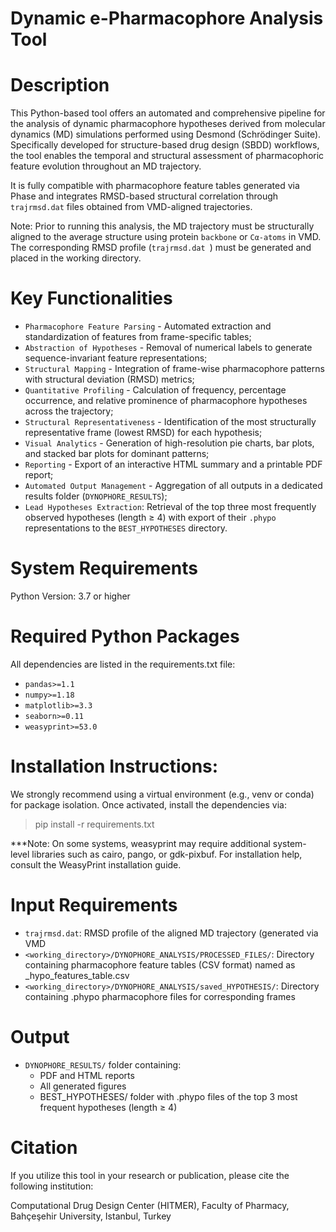 # Dynamic e-Pharmacophore Analysis Tool

# Description
This Python-based tool offers an automated and comprehensive pipeline for the analysis of dynamic pharmacophore hypotheses derived from molecular dynamics (MD) simulations performed using Desmond (Schrödinger Suite). Specifically developed for structure-based drug design (SBDD) workflows, the tool enables the temporal and structural assessment of pharmacophoric feature evolution throughout an MD trajectory.

It is fully compatible with pharmacophore feature tables generated via Phase and integrates RMSD-based structural correlation through `trajrmsd.dat` files obtained from VMD-aligned trajectories.

Note: Prior to running this analysis, the MD trajectory must be structurally aligned to the average structure using protein  `backbone` or  `Cα-atoms` in VMD. The corresponding RMSD profile (`trajrmsd.dat `) must be generated and placed in the working directory.

# Key Functionalities
- `Pharmacophore Feature Parsing` - Automated extraction and standardization of features from frame-specific tables;
- `Abstraction of Hypotheses` - Removal of numerical labels to generate sequence-invariant feature representations;
- `Structural Mapping` - Integration of frame-wise pharmacophore patterns with structural deviation (RMSD) metrics;
- `Quantitative Profiling` - Calculation of frequency, percentage occurrence, and relative prominence of pharmacophore hypotheses across the trajectory;
- `Structural Representativeness` - Identification of the most structurally representative frame (lowest RMSD) for each hypothesis;
- `Visual Analytics` - Generation of high-resolution pie charts, bar plots, and stacked bar plots for dominant patterns;
- `Reporting` - Export of an interactive HTML summary and a printable PDF report;
- `Automated Output Management` - Aggregation of all outputs in a dedicated results folder (`DYNOPHORE_RESULTS`);
- `Lead Hypotheses Extraction`: Retrieval of the top three most frequently observed hypotheses (length ≥ 4) with export of their `.phypo` representations to the `BEST_HYPOTHESES` directory.

# System Requirements
Python Version:
3.7 or higher

# Required Python Packages
All dependencies are listed in the requirements.txt file:
- `pandas>=1.1` 
- `numpy>=1.18` 
- `matplotlib>=3.3`
- `seaborn>=0.11`
- `weasyprint>=53.0`

# Installation Instructions:
We strongly recommend using a virtual environment (e.g., venv or conda) for package isolation. Once activated, install the dependencies via:

> pip install -r requirements.txt

***Note: On some systems, weasyprint may require additional system-level libraries such as cairo, pango, or gdk-pixbuf. For installation help, consult the WeasyPrint installation guide.

# Input Requirements
- `trajrmsd.dat`: RMSD profile of the aligned MD trajectory (generated via VMD
- `<working_directory>/DYNOPHORE_ANALYSIS/PROCESSED_FILES/`: Directory containing pharmacophore feature tables (CSV format) named as <frame>_hypo_features_table.csv
- `<working_directory>/DYNOPHORE_ANALYSIS/saved_HYPOTHESIS/`: Directory containing .phypo pharmacophore files for corresponding frames

# Output
- `DYNOPHORE_RESULTS/` folder containing:
  - PDF and HTML reports
  - All generated figures
  - BEST_HYPOTHESES/ folder with .phypo files of the top 3 most frequent hypotheses (length ≥ 4)

# Citation
If you utilize this tool in your research or publication, please cite the following institution:

Computational Drug Design Center (HITMER), Faculty of Pharmacy, Bahçeşehir University, Istanbul, Turkey
